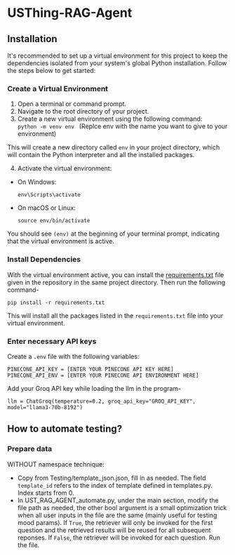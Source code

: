 # USThing-RAG-Agent

## Installation

It's recommended to set up a virtual environment for this project to keep the dependencies isolated from your system's global Python installation. Follow the steps below to get started:

### Create a Virtual Environment

1. Open a terminal or command prompt.
2. Navigate to the root directory of your project.
3. Create a new virtual environment using the following command: <br>
   ```python -m venv env ``` (Replce env with the name you want to give to your environment)

This will create a new directory called `env` in your project directory, which will contain the Python interpreter and all the installed packages.

4. Activate the virtual environment:

- On Windows:
  ```
  env\Scripts\activate
  ```
- On macOS or Linux:
  ```
  source env/bin/activate
  ```

You should see `(env)` at the beginning of your terminal prompt, indicating that the virtual environment is active.

### Install Dependencies

With the virtual environment active, you can install the [requirements.txt](https://github.com/Gunek-945/USThing-RAG-Agent/blob/main/requirements.txt) file given in the repository in the same project directory. Then run the following command-

   ```
   pip install -r requirements.txt
   ```

This will install all the packages listed in the `requirements.txt` file into your virtual environment.

### Enter necessary API keys

Create a `.env` file with the following variables:
```
PINECONE_API_KEY = [ENTER YOUR PINECONE API KEY HERE]
PINECONE_API_ENV = [ENTER YOUR PINECONE API ENVIRONMENT HERE]
```

Add your Groq API key while loading the llm in the program-

```
llm = ChatGroq(temperature=0.2, groq_api_key="GROQ_API_KEY", model="llama3-70b-8192")
```

## How to automate testing?
### Prepare data
WITHOUT namespace technique:
- Copy from Testing/template_json.json, fill in as needed. The field ```template_id``` refers to the index of template defined in templates.py. Index starts from 0. 
- In UST_RAG_AGENT_automate.py, under the main section, modify the file path as needed, the other bool argument is a small optimization trick when all user inputs in the file are the same (mainly useful for testing mood params). If ```True```, the retriever will only be invoked for the first question and the retrieved results will be reused for all subsequent reponses. If ```False```, the retriever will be invoked for each question. Run the file. 


